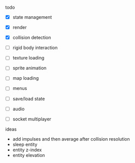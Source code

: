 todo
- [x] state management
- [x] render
- [x] collision detection
- [ ] rigid body interaction
- [ ] texture loading
- [ ] sprite animation
- [ ] map loading
- [ ] menus
- [ ] save/load state
- [ ] audio
- [ ] socket multiplayer



ideas
- add impulses and then average after collision resolution
- sleep entity
- entity z-index
- entity elevation